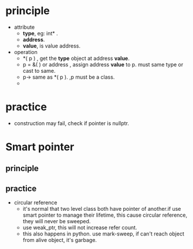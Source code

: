 # principle
- attribute
	- **type**, eg: int* .
	- **address**.
	- **value**, is value address.
- operation
	- *( p ) , get the **type** object at address **value**.
	- p = &( ) or address , assign address **value** to p. must same type or cast to same.
	- p-> same as *( p ). ,p must be a class.
	- 

# practice
- construction may fail, check if pointer is nullptr.



# Smart pointer
## principle

## practice
- circular reference
	- it's normal that two level class both have pointer of another.if use smart pointer to manage their lifetime, this cause circular reference, they will never be sweeped.
	- use weak_ptr, this will not increase refer count.
	- this also happens in python. use mark-sweep, if can't reach object from alive object, it's garbage.